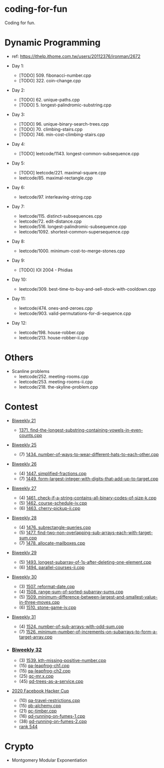 # coding-for-fun
Coding for fun.

# Dynamic Programming
- ref: https://ithelp.ithome.com.tw/users/20112376/ironman/2672
- Day 1:
  * [TODO] 509. fibonacci-number.cpp
  * [TODO] 322. coin-change.cpp

- Day 2:
  * [TODO] 62. unique-paths.cpp
  * [TODO] 5. longest-palindromic-substring.cpp

- Day 3:
  * [TODO] 96. unique-binary-search-trees.cpp
  * [TODO] 70. climbing-stairs.cpp
  * [TODO] 746. min-cost-climbing-stairs.cpp

- Day 4:
  * [TODO] leetcode/1143. longest-common-subsequence.cpp

- Day 5:
  * [TODO] leetcode/221. maximal-square.cpp
  * leetcode/85. maximal-rectangle.cpp

- Day 6:
  * leetcode/97. interleaving-string.cpp

- Day 7:
  * leetcode/115. distinct-subsequences.cpp
  * leetcode/72. edit-distance.cpp
  * leetcode/516. longest-palindromic-subsequence.cpp
  * leetcode/1092. shortest-common-supersequence.cpp

- Day 8:
  * leetcode/1000. minimum-cost-to-merge-stones.cpp

- Day 9:
  * [TODO] IOI 2004 - Phidias

- Day 10:
  * leetcode/309. best-time-to-buy-and-sell-stock-with-cooldown.cpp

- Day 11:
  * leetcode/474. ones-and-zeroes.cpp
  * leetcode/903. valid-permutations-for-di-sequence.cpp

- Day 12:
  * leetcode/198. house-robber.cpp
  * leetcode/213. house-robber-ii.cpp

# Others

- Scanline problems
  * leetcode/252. meeting-rooms.cpp
  * leetcode/253. meeting-rooms-ii.cpp
  * leetcode/218. the-skyline-problem.cpp

# Contest

- [Biweekly 21](https://leetcode.com/contest/biweekly-contest-21/ranking/)
  * [1371. find-the-longest-substring-containing-vowels-in-even-counts.cpp](https://github.com/cycheng/coding-for-fun/blob/master/leetcode/1371.%20find-the-longest-substring-containing-vowels-in-even-counts.cpp)

- [Biweekly 25](https://leetcode.com/contest/biweekly-contest-25/ranking)
  * (7) [1434. number-of-ways-to-wear-different-hats-to-each-other.cpp](https://github.com/cycheng/coding-for-fun/blob/master/leetcode/1434.%20number-of-ways-to-wear-different-hats-to-each-other.cpp)

- [Biweekly 26](https://leetcode.com/contest/biweekly-contest-26/ranking)
  * (4) [1447. simplified-fractions.cpp](https://github.com/cycheng/coding-for-fun/blob/master/leetcode/1447.%20simplified-fractions.cpp)
  * (7) [1449. form-largest-integer-with-digits-that-add-up-to-target.cpp](https://github.com/cycheng/coding-for-fun/blob/master/leetcode/1449.%20form-largest-integer-with-digits-that-add-up-to-target.cpp)

- [Biweekly 27](https://leetcode.com/contest/biweekly-contest-27/ranking)
  * (4) [1461. check-if-a-string-contains-all-binary-codes-of-size-k.cpp](https://github.com/cycheng/coding-for-fun/blob/master/leetcode/1461.%20check-if-a-string-contains-all-binary-codes-of-size-k.cpp)
  * (5) [1462. course-schedule-iv.cpp](https://github.com/cycheng/coding-for-fun/blob/master/leetcode/1462.%20course-schedule-iv.cpp)
  * (6) [1463. cherry-pickup-ii.cpp](https://github.com/cycheng/coding-for-fun/blob/master/leetcode/1463.%20cherry-pickup-ii.cpp)

- [Biweekly 28](https://leetcode.com/contest/biweekly-contest-28/ranking)
  * (4) [1476. subrectangle-queries.cpp](https://github.com/cycheng/coding-for-fun/blob/master/leetcode/1476.%20subrectangle-queries.cpp)
  * (5) [1477. find-two-non-overlapping-sub-arrays-each-with-target-sum.cpp](https://github.com/cycheng/coding-for-fun/blob/master/leetcode/1477.%20find-two-non-overlapping-sub-arrays-each-with-target-sum.cpp)
  * (7) [1478. allocate-mailboxes.cpp](https://github.com/cycheng/coding-for-fun/blob/master/leetcode/1478.%20allocate-mailboxes.cpp)

- [Biweekly 29](https://leetcode.com/contest/biweekly-contest-29/ranking)
  * (5) [1493. longest-subarray-of-1s-after-deleting-one-element.cpp](https://github.com/cycheng/coding-for-fun/blob/master/leetcode/1493.%20longest-subarray-of-1s-after-deleting-one-element.cpp)
  * (6) [1494. parallel-courses-ii.cpp](https://github.com/cycheng/coding-for-fun/blob/master/leetcode/1494.%20parallel-courses-ii.cpp)

- [Biweekly 30](https://leetcode.com/contest/biweekly-contest-30/ranking)
  * (3) [1507. reformat-date.cpp](https://github.com/cycheng/coding-for-fun/blob/master/leetcode/1507.%20reformat-date.cpp)
  * (4) [1508. range-sum-of-sorted-subarray-sums.cpp](https://github.com/cycheng/coding-for-fun/blob/master/leetcode/1508.%20range-sum-of-sorted-subarray-sums.cpp)
  * (5) [1509. minimum-difference-between-largest-and-smallest-value-in-three-moves.cpp](https://github.com/cycheng/coding-for-fun/blob/master/leetcode/1509.%20minimum-difference-between-largest-and-smallest-value-in-three-moves.cpp)
  * (6) [1510. stone-game-iv.cpp](https://github.com/cycheng/coding-for-fun/blob/master/leetcode/1510.%20stone-game-iv.cpp)

- [Biweekly 31](https://leetcode.com/contest/biweekly-contest-31/ranking)
  * (4) [1524. number-of-sub-arrays-with-odd-sum.cpp](https://github.com/cycheng/coding-for-fun/blob/master/leetcode/1524.%20number-of-sub-arrays-with-odd-sum.cpp)
  * (7) [1526. minimum-number-of-increments-on-subarrays-to-form-a-target-array.cpp](https://github.com/cycheng/coding-for-fun/blob/master/leetcode/1526.%20minimum-number-of-increments-on-subarrays-to-form-a-target-array.cpp)

- ### [Biweekly 32](https://leetcode.com/contest/biweekly-contest-32/ranking)
  * (3) [1539. kth-missing-positive-number.cpp](https://github.com/cycheng/coding-for-fun/blob/master/leetcode/1539.%20kth-missing-positive-number.cpp)
  * (15) [qa-leapfrog-ch1.cpp](https://github.com/cycheng/coding-for-fun/blob/master/hacker-cup/2019/qa-leapfrog-ch1.cpp)
  * (15) [qa-leapfrog-ch2.cpp](https://github.com/cycheng/coding-for-fun/blob/master/hacker-cup/2019/qa-leapfrog-ch2.cpp)
  * (25) [qc-mr.x.cpp](https://github.com/cycheng/coding-for-fun/blob/master/hacker-cup/2019/qc-mr.x.cpp)
  * (45) [qd-trees-as-a-service.cpp](https://github.com/cycheng/coding-for-fun/blob/master/hacker-cup/2019/qd-trees-as-a-service.cpp)

- [2020 Facebook Hacker Cup](https://www.facebook.com/codingcompetitions/hacker-cup/2020)
  * (10) [qa-travel-restrictions.cpp](https://github.com/cycheng/coding-for-fun/blob/master/hacker-cup/2020/qa-travel-restrictions.cpp)
  * (15) [qb-alchemy.cpp](https://github.com/cycheng/coding-for-fun/blob/master/hacker-cup/2020/qb-alchemy.cpp)
  * (21) [qc-timber.cpp](https://github.com/cycheng/coding-for-fun/blob/master/hacker-cup/2020/qc-timber.cpp)
  * (16) [qd-running-on-fumes-1.cpp](https://github.com/cycheng/coding-for-fun/blob/master/hacker-cup/2020/qd-running-on-fumes-1.cpp)
  * (38) [qd-running-on-fumes-2.cpp](https://github.com/cycheng/coding-for-fun/blob/master/hacker-cup/2020/qd2-running-on-fumes.cpp)
  * [rank 544](https://www.facebook.com/codingcompetitions/hacker-cup/2020/qualification-round/scoreboard?start=544)

# Crypto
- Montgomery Modular Exponentiation

